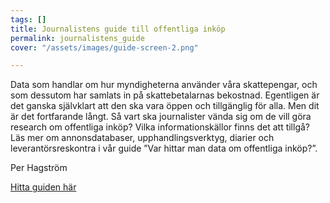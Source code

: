```yaml
---
tags: []
title: Journalistens guide till offentliga inköp
permalink: journalistens_guide
cover: "/assets/images/guide-screen-2.png"

---
```

Data som handlar om hur myndigheterna använder våra skattepengar, och som dessutom har samlats in på skattebetalarnas bekostnad. Egentligen är det ganska självklart att den ska vara öppen och tillgänglig för alla. Men dit är det fortfarande långt. Så vart ska journalister vända sig om de vill göra research om offentliga inköp? Vilka informationskällor finns det att tillgå? Läs mer om annonsdatabaser, upphandlingsverktyg, diarier och leverantörsreskontra i vår guide ”Var hittar man data om offentliga inköp?”.

Per Hagström

[Hitta guiden här](https://docs.google.com/document/d/1tXaeQ7Xvz3hvB3jNYG3kDTKGZqWemay_EzR6R6_s6Lw/edit?usp=sharing)